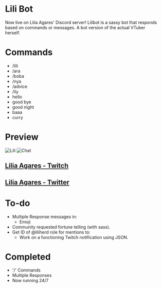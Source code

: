 # Lili Bot

Now live on Lilia Agares' Discord server! Lilibot is a sassy bot that responds based on commands or messages. A bot version of the actual VTuber herself. 

# Commands 

- /lili
- /ara 
- /boba
- /nya
- /advice
- /ily
- hello
- good bye
- good night
- baaa
- curry

# Preview 

![Lili](https://imgur.com/Wfoi4lO.jpg)
![Chat](https://imgur.com/DiOQA5L.jpg)

## [Lilia Agares - Twitch](https://twitch.tv/deepsealily)
## [Lilia Agares - Twitter](https://twitter.com/LiliaAgares)

# To-do

- Multiple Response messages in:
    - Emoji
- Community requested fortune telling (with sass). 
- Get ID of @liliherd role for mentions to:
    - Work on a functioning Twitch notification using JSON.

# Completed 

- '/' Commands
- Multiple Responses 
- Now running 24/7